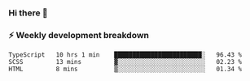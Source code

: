 ### Hi there 👋

### ⚡ Weekly development breakdown
<!--START_SECTION:waka-->
```text
TypeScript   10 hrs 1 min    ████████████████████████░   96.43 % 
SCSS         13 mins         ▓░░░░░░░░░░░░░░░░░░░░░░░░   02.23 % 
HTML         8 mins          ▒░░░░░░░░░░░░░░░░░░░░░░░░   01.34 % 
```
<!--END_SECTION:waka-->
<!--
**MarceloWis/MarceloWis** is a ✨ _special_ ✨ repository because its `README.md` (this file) appears on your GitHub profile.

Here are some ideas to get you started:

- 🔭 I’m currently working on ...
- 🌱 I’m currently learning ...
- 👯 I’m looking to collaborate on ...
- 🤔 I’m looking for help with ...
- 💬 Ask me about ...
- 📫 How to reach me: ...
- 😄 Pronouns: ...
- ⚡ Fun fact: ...
-->

